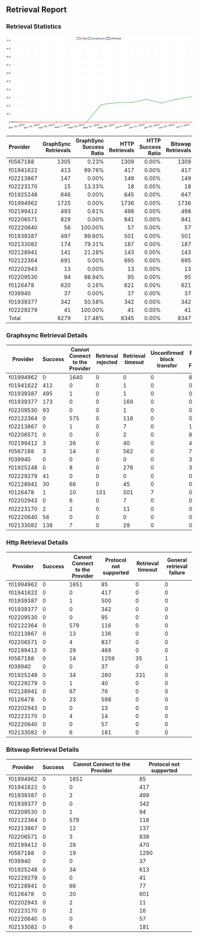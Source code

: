 ## Retrieval Report
### Retrieval Statistics
<img src="https://raw.githubusercontent.com/data-preservation-programs/filplus-checker-assets/main/filecoin-project/filecoin-plus-large-datasets/issues/1643/1688540312799.png"/>

| Provider  | GraphSync Retrievals | GraphSync Success Ratio | HTTP Retrievals | HTTP Success Ratio | Bitswap Retrievals | Bitswap Success Ratio |
| :-------- | -------------------: | ----------------------: | --------------: | -----------------: | -----------------: | --------------------: |
| f0567188  |                 1305 |                   0.23% |            1309 |              0.00% |               1309 |                 0.00% |
| f01941622 |                  413 |                  99.76% |             417 |              0.00% |                417 |                 0.00% |
| f02213867 |                  147 |                   0.00% |             149 |              0.00% |                149 |                 0.00% |
| f02223170 |                   15 |                  13.33% |              18 |              0.00% |                 18 |                 0.00% |
| f01925248 |                  646 |                   0.00% |             645 |              0.00% |                647 |                 0.00% |
| f01994962 |                 1725 |                   0.00% |            1736 |              0.00% |               1736 |                 0.00% |
| f02199412 |                  493 |                   0.61% |             498 |              0.00% |                498 |                 0.00% |
| f02206571 |                  829 |                   0.00% |             841 |              0.00% |                841 |                 0.00% |
| f02220640 |                   56 |                 100.00% |              57 |              0.00% |                 57 |                 0.00% |
| f01939387 |                  497 |                  99.60% |             501 |              0.00% |                501 |                 0.00% |
| f02133082 |                  174 |                  79.31% |             187 |              0.00% |                187 |                 0.00% |
| f02128941 |                  141 |                  21.28% |             143 |              0.00% |                143 |                 0.00% |
| f02122364 |                  691 |                   0.00% |             695 |              0.00% |                695 |                 0.00% |
| f02202943 |                   13 |                   0.00% |              13 |              0.00% |                 13 |                 0.00% |
| f02209530 |                   94 |                  98.94% |              95 |              0.00% |                 95 |                 0.00% |
| f0126478  |                  620 |                   0.16% |             621 |              0.00% |                621 |                 0.00% |
| f039940   |                   37 |                   0.00% |              37 |              0.00% |                 37 |                 0.00% |
| f01939377 |                  342 |                  50.58% |             342 |              0.00% |                342 |                 0.00% |
| f02229279 |                   41 |                 100.00% |              41 |              0.00% |                 41 |                 0.00% |
| Total     |                 8279 |                  17.48% |            8345 |              0.00% |               8347 |                 0.00% |

### Graphsync Retrieval Details
| Provider  | Success | Cannot Connect to the Provider | Retrieval rejected | Retrieval timeout | Unconfirmed block transfer | Piece not Found |
| --------- | ------- | ------------------------------ | ------------------ | ----------------- | -------------------------- | --------------- |
| f01994962 | 0       | 1640                           | 0                  | 0                 | 0                          | 85              |
| f01941622 | 412     | 0                              | 0                  | 1                 | 0                          | 0               |
| f01939387 | 495     | 1                              | 0                  | 1                 | 0                          | 0               |
| f01939377 | 173     | 0                              | 0                  | 169               | 0                          | 0               |
| f02209530 | 93      | 0                              | 0                  | 1                 | 0                          | 0               |
| f02122364 | 0       | 575                            | 0                  | 116               | 0                          | 0               |
| f02213867 | 0       | 1                              | 0                  | 7                 | 0                          | 139             |
| f02206571 | 0       | 0                              | 0                  | 2                 | 0                          | 827             |
| f02199412 | 3       | 26                             | 0                  | 40                | 0                          | 424             |
| f0567188  | 3       | 14                             | 0                  | 562               | 0                          | 726             |
| f039940   | 0       | 0                              | 0                  | 0                 | 0                          | 37              |
| f01925248 | 0       | 8                              | 0                  | 276               | 0                          | 362             |
| f02229279 | 41      | 0                              | 0                  | 0                 | 0                          | 0               |
| f02128941 | 30      | 66                             | 0                  | 45                | 0                          | 0               |
| f0126478  | 1       | 10                             | 101                | 501               | 7                          | 0               |
| f02202943 | 0       | 6                              | 0                  | 7                 | 0                          | 0               |
| f02223170 | 2       | 2                              | 0                  | 11                | 0                          | 0               |
| f02220640 | 56      | 0                              | 0                  | 0                 | 0                          | 0               |
| f02133082 | 138     | 7                              | 0                  | 29                | 0                          | 0               |

### Http Retrieval Details
| Provider  | Success | Cannot Connect to the Provider | Protocol not supported | Retrieval timeout | General retrieval failure |
| --------- | ------- | ------------------------------ | ---------------------- | ----------------- | ------------------------- |
| f01994962 | 0       | 1651                           | 85                     | 0                 | 0                         |
| f01941622 | 0       | 0                              | 417                    | 0                 | 0                         |
| f01939387 | 0       | 1                              | 500                    | 0                 | 0                         |
| f01939377 | 0       | 0                              | 342                    | 0                 | 0                         |
| f02209530 | 0       | 0                              | 95                     | 0                 | 0                         |
| f02122364 | 0       | 579                            | 116                    | 0                 | 0                         |
| f02213867 | 0       | 13                             | 136                    | 0                 | 0                         |
| f02206571 | 0       | 4                              | 837                    | 0                 | 0                         |
| f02199412 | 0       | 29                             | 469                    | 0                 | 0                         |
| f0567188  | 0       | 14                             | 1259                   | 35                | 1                         |
| f039940   | 0       | 0                              | 37                     | 0                 | 0                         |
| f01925248 | 0       | 34                             | 280                    | 331               | 0                         |
| f02229279 | 0       | 1                              | 40                     | 0                 | 0                         |
| f02128941 | 0       | 67                             | 76                     | 0                 | 0                         |
| f0126478  | 0       | 23                             | 598                    | 0                 | 0                         |
| f02202943 | 0       | 0                              | 13                     | 0                 | 0                         |
| f02223170 | 0       | 4                              | 14                     | 0                 | 0                         |
| f02220640 | 0       | 0                              | 57                     | 0                 | 0                         |
| f02133082 | 0       | 6                              | 181                    | 0                 | 0                         |

### Bitswap Retrieval Details
| Provider  | Success | Cannot Connect to the Provider | Protocol not supported |
| --------- | ------- | ------------------------------ | ---------------------- |
| f01994962 | 0       | 1651                           | 85                     |
| f01941622 | 0       | 0                              | 417                    |
| f01939387 | 0       | 2                              | 499                    |
| f01939377 | 0       | 0                              | 342                    |
| f02209530 | 0       | 1                              | 94                     |
| f02122364 | 0       | 579                            | 116                    |
| f02213867 | 0       | 12                             | 137                    |
| f02206571 | 0       | 3                              | 838                    |
| f02199412 | 0       | 28                             | 470                    |
| f0567188  | 0       | 19                             | 1290                   |
| f039940   | 0       | 0                              | 37                     |
| f01925248 | 0       | 34                             | 613                    |
| f02229279 | 0       | 0                              | 41                     |
| f02128941 | 0       | 66                             | 77                     |
| f0126478  | 0       | 20                             | 601                    |
| f02202943 | 0       | 2                              | 11                     |
| f02223170 | 0       | 2                              | 16                     |
| f02220640 | 0       | 0                              | 57                     |
| f02133082 | 0       | 6                              | 181                    |
